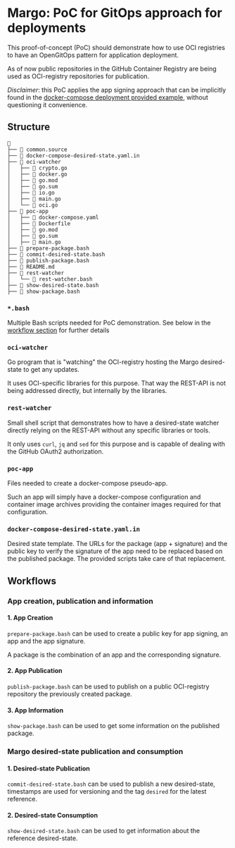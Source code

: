 # Margo: PoC for GitOps approach for deployments

This proof-of-concept (PoC) should demonstrate how to use OCI registries to have an OpenGitOps pattern for application deployment.

As of now public repositories in the GitHub Container Registry are being used as OCI-registry repositories for publication.

_Disclaimer_: this PoC applies the app signing approach that can be implicitly found in the [docker-compose deployment provided example](https://specification.margo.org/margo-api-reference/workload-api/desired-state-api/desired-state/#example-standalone-device-application-deployment-specification), without questioning it convenience.

## Structure

```

├──  common.source
├──  docker-compose-desired-state.yaml.in
├──  oci-watcher
│   ├──  crypto.go
│   ├──  docker.go
│   ├──  go.mod
│   ├──  go.sum
│   ├──  io.go
│   ├──  main.go
│   └──  oci.go
├──  poc-app
│   ├──  docker-compose.yaml
│   ├──  Dockerfile
│   ├──  go.mod
│   ├──  go.sum
│   ├──  main.go
├──  prepare-package.bash
├──  commit-desired-state.bash
├──  publish-package.bash
├── 󰂺 README.md
├──  rest-watcher
│   └──  rest-watcher.bash
├──  show-desired-state.bash
├──  show-package.bash
```

### `*.bash`

Multiple Bash scripts needed for PoC demonstration.
See below in the [workflow section](#workflows) for further details

### `oci-watcher`

Go program that is "watching" the OCI-registry hosting the Margo desired-state to get any updates.

It uses OCI-specific libraries for this purpose.
That way the REST-API is not being addressed directly, but internally by the libraries.

### `rest-watcher`

Small shell script that demonstrates how to have a desired-state watcher directly relying on the REST-API without any specific libraries or tools.

It only uses `curl`, `jq` and `sed` for this purpose and is capable of dealing with the GitHub OAuth2 authorization.

### `poc-app`

Files needed to create a docker-compose pseudo-app.

Such an app will simply have a docker-compose configuration and container image archives providing the container images required for that configuration.

### `docker-compose-desired-state.yaml.in`

Desired state template.
The URLs for the package (app + signature) and the public key to verify the signature of the app need to be replaced based on the published package.
The provided scripts take care of that replacement.

## Workflows

### App creation, publication and information

#### 1. App Creation

`prepare-package.bash` can be used to create a public key for app signing, an app and the app signature.

A package is the combination of an app and the corresponding signature.

#### 2. App Publication

`publish-package.bash` can be used to publish on a public OCI-registry repository the previously created package.

#### 3. App Information

`show-package.bash` can be used to get some information on the published package.

### Margo desired-state publication and consumption

#### 1. Desired-state Publication

`commit-desired-state.bash` can be used to publish a new desired-state, timestamps are used for versioning and the tag `desired` for the latest reference.

#### 2. Desired-state Consumption

`show-desired-state.bash` can be used to get information about the reference desired-state.

